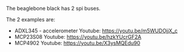 The beaglebone black has 2 spi buses.

The 2 examples are:
* ADXL345 - accelerometer
  Youtube: https://youtu.be/m5WUDOjjX_c
* MCP23S08
  Youtube: https://youtu.be/hzkYUcrGF2A  
* MCP4902
  Youtube: https://youtu.be/X3ysMQEdu90